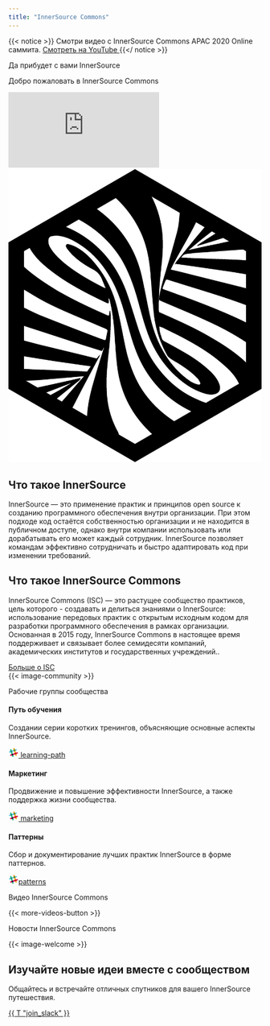 ```yaml
---
title: "InnerSource Commons"
---
```


{{< notice >}}
<i class="ti-announcement mr-2"></i>Смотри видео с InnerSource Commons APAC 2020 Online саммита. <a href="https://www.youtube.com/playlist?list=PLCH-i0B0otNSA4KltJHgcQB6450VI-8pG" class="btn-link" target="_blank"><i class="ti-youtube"></i> Смотреть на YouTube <i class="ti-arrow-right"></i></a>
{{</ notice >}}

<section class="banner">
  <div class="container">
    <div class="row">
      <div class="col-lg-10 mx-auto text-center">
        <p class="mb-3 h1">Да прибудет с вами InnerSource</p>
        <p class="mb-5 h4">Добро пожаловать в InnerSource Commons</p>
        <div class="embed-responsive embed-responsive-16by9">
          <iframe class="embed-responsive-item" src="https://www.youtube-nocookie.com/embed/ddlb3gh4WwE?list=PLCH-i0B0otNQqCcGXbvo0hcdqfGU8oTjz" frameborder="0" allow="accelerometer; autoplay; clipboard-write; encrypted-media; gyroscope; picture-in-picture" allowfullscreen></iframe>
        </div>
      </div>
    </div>
  </div>
</section>

<section class="section bg-light">
  <div class="container">
    <div class="row align-items-center">
      <div class="col-md-4 mb-4 mb-md-0">
        <div>
          <img src="/images/logo-big.png" class="img-fluid">
        </div>
      </div>
      <div class="col-md-6 offset-md-1 ">
        <h2 class="section-title">Что такое InnerSource</h2>
        <p>InnerSource — это применение практик и принципов open source к созданию программного обеспечения внутри организации. При этом подходе код остаётся собственностью организации и не находится в публичном доступе, однако внутри компании использовать или дорабатывать его может каждый сотрудник. InnerSource позволяет командам эффективно сотрудничать и быстро адаптировать код при изменении требований.</p>
      </div>
    </div>
  </div>
</section>

<section class="section">
  <div class="container">
    <div class="row align-items-center">
      <div class="col-md-6 order-2 order-md-1">
        <h2 class="section-title">Что такое InnerSource Commons</h2>
        <p>InnerSource Commons (ISC) — это растущее сообщество практиков, цель которого - создавать и делиться знаниями о InnerSource: использование передовых практик с открытым исходным кодом для разработки программного обеспечения в рамках организации. Основанная в 2015 году, InnerSource Commons в настоящее время поддерживает и связывает более семидесяти компаний, академических институтов и государственных учреждений..</p>
        <a href="/about" class="btn-link">Больше о ISC <i class="ti-arrow-right"></i></a>
      </div>
      <div class="col-md-6 order-1 order-md-2 mb-4 mb-md-0">
        {{< image-community >}}
      </div>
    </div>
  </div>
</section>

<section class="section bg-light">
  <div class="container">
    <div class="row justify-content-center">
      <div class="col-12 text-center">
        <p class="section-title mb-5 h2">Рабочие группы сообщества</p>
        <p><p>
      </div>
      <div class="col-md-4 col-sm-6 mb-4">
        <div class="feature-card text-center">
          <i class="ti-direction-alt mb-3"></i>
          <h4 class="mb-2">Путь обучения</h4>
          <p>Создании серии коротких тренингов, объясняющие основные аспекты InnerSource.</p>
          <a href="/slack" class="btn btn-primary btn-sm text-lowercase"><img src="/images/slack.png" class="pr-1"/> learning-path</a>
        </div>
      </div>
      <div class="col-md-4 col-sm-6 mb-4">
        <div class="feature-card text-center">
          <i class="ti-stats-up mb-3"></i>
          <h4 class="mb-2">Маркетинг</h4>
          <p>Продвижение и повышение эффективности InnerSource, а также поддержка жизни сообщества.</p>
          <a href="/slack" class="btn btn-primary btn-sm text-lowercase"><img src="/images/slack.png" class="pr-1"/> marketing</a>
        </div>
      </div>
      <div class="col-md-4 col-sm-6 mb-4">
        <div class="feature-card text-center">
          <i class="ti-settings mb-3"></i>
          <h4 class="mb-2">Паттерны</h4>
          <p>Сбор и документирование лучших практик InnerSource в форме паттернов.</p>
          <a href="/slack" class="btn btn-primary btn-sm text-lowercase"><img src="/images/slack.png" class="pr-1"/>patterns</a>
        </div>
      </div>
    </div>
  </div>
</section>

<section class="section">
  <div class="container">
    <div class="row align-items-center">
      <div class="col-md-12">
        <p class="h2 section-title text-center">Видео InnerSource Commons</p>
        <div id="youmax" class=""></div>
        {{< more-videos-button >}}
      </div>
    </div>
  </div>
</section>

<section class="section bg-light">
  <div class="container">
    <div class="row align-items-center">
      <div class="col-md-12">
        <p class="h2 section-title text-center mb-5">Новости InnerSource Commons</p>
      </div>
      <div class="col-md-8 offset-md-2">
        <a class="twitter-timeline" data-height="600" data-dnt="true" href="https://twitter.com/InnerSourceOrg?ref_src=twsrc%5Etfw"></a> <script async src="https://platform.twitter.com/widgets.js" charset="utf-8"></script>
      </div>
    </div>
  </div>
</section>

<section class="section">
  <div class="container section shadow rounded-lg px-4">
    <div class="row align-items-center justify-content-center text-center text-md-left">
      <div class="col-lg-4 col-md-5 mb-4 mb-md-0">
        {{< image-welcome >}}
      </div>
      <div class="col-lg-5 col-md-6">
        <h2 class="section-title">Изучайте новые идеи вместе с сообществом</h2>
        <p class="mb-4">Общайтесь и встречайте отличных спутников для вашего InnerSource путешествия.</p>
        <a href="{{ .link | absURL }}" class="btn btn-primary"><i class="ti-pencil-alt pr-2"></i>{{ T "join_slack" }}</a>
      </div>
    </div>
  </div>
</section>